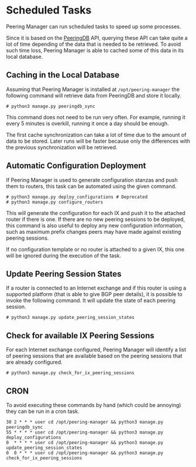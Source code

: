 # Scheduled Tasks

Peering Manager can run scheduled tasks to speed up some processes.

Since it is based on the [PeeringDB](https://www.peeringdb.com) API, querying
these API can take quite a lot of time depending of the data that is needed to
be retrieved. To avoid such time loss, Peering Manager is able to cached some
of this data in its local database.

## Caching in the Local Database

Assuming that Peering Manager is installed at `/opt/peering-manager` the
following command will retrieve data from PeeringDB and store it locally.

```no-highlight
# python3 manage.py peeringdb_sync
```

This command does not need to be run very often. For example, running it every
5 minutes is overkill, running it once a day should be enough.

The first cache synchronization can take a lot of time due to the amount of
data to be stored. Later runs will be faster because only the differences with
the previous synchronization will be retrieved.

## Automatic Configuration Deployment

If Peering Manager is used to generate configuration stanzas and push them to
routers, this task can be automated using the given command.

```no-highlight
# python3 manage.py deploy_configurations # Deprecated
# python3 manage.py configure_routers
```

This will generate the configuration for each IX and push it to the attached
router if there is one.  If there are no new peering sessions to be deployed,
this command is also useful to deploy any new configuration information, such
as maximum prefix changes peers may have made against existing peering sessions.

If no configuration template or no router is attached to a given IX, this one
will be ignored during the execution of the task.

## Update Peering Session States

If a router is connected to an Internet exchange and if this router is using
a supported platform (that is able to give BGP peer details), it is possible
to invoke the following command. It will update the state of each peering
session.

```no-highlight
# python3 manage.py update_peering_session_states
```

## Check for available IX Peering Sessions

For each Internet exchange configured, Peering Manager will identify a list of
peering sessions that are available based on the peering sessions that are
already configured.

```no-highlight
# python3 manage.py check_for_ix_peering_sessions
```

## CRON

To avoid executing these commands by hand (which could be annoying) they can be
run in a cron task.

```no-highlight
30 2 * * * user cd /opt/peering-manager && python3 manage.py peeringdb_sync
55 * * * * user cd /opt/peering-manager && python3 manage.py deploy_configurations
0  * * * * user cd /opt/peering-manager && python3 manage.py update_peering_session_states
0  0 * * * user cd /opt/peering-manager && python3 manage.py check_for_ix_peering_sessions
```
